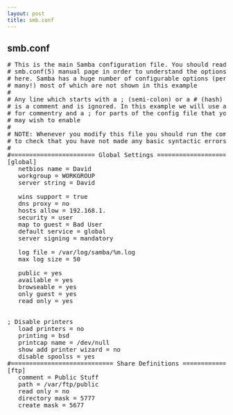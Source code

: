 ```yaml
---
layout: post
title: smb.conf
---
```


smb.conf
----
<pre>
# This is the main Samba configuration file. You should read the
# smb.conf(5) manual page in order to understand the options listed
# here. Samba has a huge number of configurable options (perhaps too
# many!) most of which are not shown in this example
#
# Any line which starts with a ; (semi-colon) or a # (hash) 
# is a comment and is ignored. In this example we will use a #
# for commentry and a ; for parts of the config file that you
# may wish to enable
#
# NOTE: Whenever you modify this file you should run the command "testparm"
# to check that you have not made any basic syntactic errors. 
#
#======================= Global Settings =====================================
[global]
   netbios name = David
   workgroup = WORKGROUP
   server string = David

   wins support = true
   dns proxy = no
   hosts allow = 192.168.1.
   security = user
   map to guest = Bad User
   default service = global
   server signing = mandatory

   log file = /var/log/samba/%m.log
   max log size = 50

   public = yes
   available = yes
   browseable = yes
   only guest = yes
   read only = yes


; Disable printers
   load printers = no
   printing = bsd
   printcap name = /dev/null
   show add printer wizard = no
   disable spoolss = yes
#============================ Share Definitions ==============================
[ftp]
   comment = Public Stuff
   path = /var/ftp/public
   read only = no
   directory mask = 5777
   create mask = 5677
</pre>

